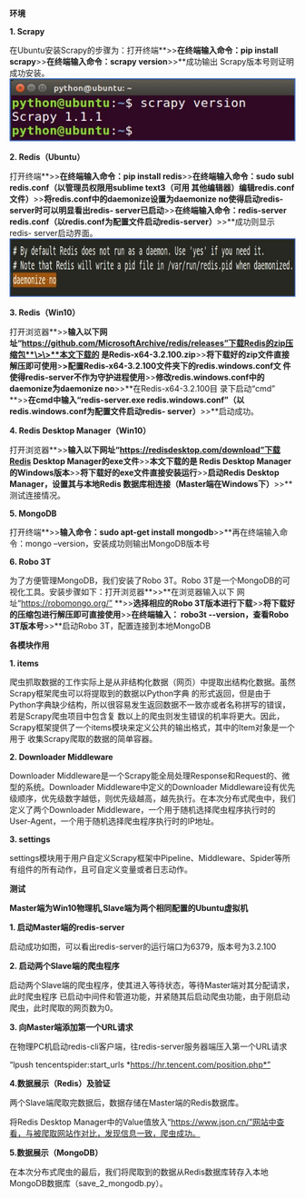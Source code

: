 **环境**

**1. Scrapy**

在Ubuntu安装Scrapy的步骤为：打开终端**\>\>**在终端输入命令：pip install
scrapy**\>\>**在终端输入命令：scrapy version**\>\>**成功输出
Scrapy版本号则证明成功安装。
![image](https://github.com/LZC6244/Python/blob/master/images/img1.jpg)

**2. Redis（Ubuntu）**

打开终端**\>\>**在终端输入命令：pip install redis**\>\>**在终端输入命令：sudo
subl redis.conf（以管理员权限用sublime text3（可用
其他编辑器）编辑redis.conf文件）**\>\>**将redis.conf中的daemonize设置为daemonize
no使得启动redis-server时可以明显看出redis-
server已启动**\>\>**在终端输入命令：redis-server
redis.conf（以redis.conf为配置文件启动redis-server）**\>\>**成功则显示redis-
server启动界面。
![image](https://github.com/LZC6244/Python/blob/master/images/img2.jpg)

**3. Redis（Win10）**

打开浏览器**\>\>**输入以下网址“https://github.com/MicrosoftArchive/redis/releases”下载Redis的zip压缩包**\>\>**本文下载的
是Redis-x64-3.2.100.zip**\>\>**将下载好的zip文件直接解压即可使用**\>**\>配置Redis-x64-3.2.100文件夹下的redis.windows.conf文
件使得redis-server不作为守护进程使用**\>\>**修改redis.windows.conf中的daemonize为daemonize
no**\>\>**在Redis-x64-3.2.100目 录下启动“cmd”
**\>\>**在cmd中输入“redis-server.exe
redis.windows.conf”（以redis.windows.conf为配置文件启动redis-
server）**\>\>**启动成功。

**4. Redis Desktop Manager（Win10）**

打开浏览器**\>\>**输入以下网址“https://redisdesktop.com/download”下载Redis
Desktop Manager的exe文件**\>\>**本文下载的是 Redis Desktop
Manager的Windows版本**\>\>**将下载好的exe文件直接安装运行**\>\>**启动Redis
Desktop Manager，设置其与本地Redis
数据库相连接（Master端在Windows下）**\>\>**测试连接情况。

**5. MongoDB**

打开终端**\>\>**输入命令：sudo apt-get install
mongodb**\>\>**再在终端输入命令：mongo –version，安装成功则输出MongoDB版本号

**6. Robo 3T**

为了方便管理MongoDB，我们安装了Robo 3T。Robo
3T是一个MongoDB的可视化工具。安装步骤如下：打开浏览器**\>\>**在浏览器输入以下
网址“https://robomongo.org/” **\>\>**选择相应的Robo
3T版本进行下载**\>\>**将下载好的压缩包进行解压即可直接使用**\>\>**在终端输入：
robo3t --version，查看Robo 3T版本号**\>\>**启动Robo 3T，配置连接到本地MongoDB

**各模块作用**

**1. items**

爬虫抓取数据的工作实际上是从非结构化数据（网页）中提取出结构化数据。虽然Scrapy框架爬虫可以将提取到的数据以Python字典
的形式返回，但是由于Python字典缺少结构，所以很容易发生返回数据不一致亦或者名称拼写的错误，若是Scrapy爬虫项目中包含复
数以上的爬虫则发生错误的机率将更大。因此，Scrapy框架提供了一个items模块来定义公共的输出格式，其中的Item对象是一个用于
收集Scrapy爬取的数据的简单容器。

**2. Downloader Middleware**

Downloader
Middleware是一个Scrapy能全局处理Response和Request的、微型的系统。Downloader
Middleware中定义的Downloader
Middleware设有优先级顺序，优先级数字越低，则优先级越高，越先执行。在本次分布式爬虫中，我们定义了两个Downloader
Middleware，一个用于随机选择爬虫程序执行时的User-Agent，一个用于随机选择爬虫程序执行时的IP地址。

**3. settings**

settings模块用于用户自定义Scrapy框架中Pipeline、Middleware、Spider等所有组件的所有动作，且可自定义变量或者日志动作。

**测试**

**Master端为Win10物理机,Slave端为两个相同配置的Ubuntu虚拟机**

**1. 启动Master端的redis-server**

启动成功如图，可以看出redis-server的运行端口为6379，版本号为3.2.100

**2. 启动两个Slave端的爬虫程序**

启动两个Slave端的爬虫程序，使其进入等待状态，等待Master端对其分配请求，此时爬虫程序
已启动中间件和管道功能，并紧随其后启动爬虫功能，由于刚启动爬虫，此时爬取的网页数为0。

**3. 向Master端添加第一个URL请求**

在物理PC机启动redis-cli客户端，往redis-server服务器端压入第一个URL请求

“lpush tencentspider:start_urls *https://hr.tencent.com/position.php*”

**4.数据展示（Redis）及验证**

两个Slave端爬取完数据后，数据存储在Master端的Redis数据库。

将Redis Desktop
Manager中的Value值放入“https://www.json.cn/”网站中查看，与被爬取网站作对比，发现信息一致，爬虫成功。

**5.数据展示（MongoDB）**

在本次分布式爬虫的最后，我们将爬取到的数据从Redis数据库转存入本地MongoDB数据库（save_2_mongodb.py）。
